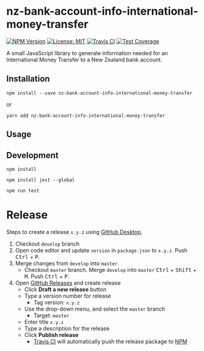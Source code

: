 # nz-bank-account-info-international-money-transfer

[![NPM Version][npm-image]][npm-url]
[![License: MIT][license-image]][license-url]
[![Travis CI][travis-image]][travis-url]
[![Test Coverage][coveralls-image]][coveralls-url]


A small JavaScript library to generate information needed for an International Money Transfer to a New Zealand bank account.

## Installation

```
npm install --save nz-bank-account-info-international-money-transfer
```

or

```
yarn add nz-bank-account-info-international-money-transfer
```

## Usage

## Development

`npm install`

`npm install jest --global`

`npm run test`

# Release

Steps to create a release `x.y.z` using [GitHub Desktop](https://desktop.github.com/).

1. Checkout `develop` branch
2. Open code editor and update `version` in `package.json` to `x.y.z`. Push <kbd>Ctrl</kbd> + <kbd>P</kbd>.
3. Merge changes from `develop` into `master`. 
   * Checkout `master` branch. Merge `develop` into `master` <kbd>Ctrl</kbd> + <kbd>Shift</kbd> + <kbd>M</kbd>. Push <kbd>Ctrl</kbd> + <kbd>P</kbd>.
4. Open [GitHub Releases](https://github.com/chris-pilcher/nz-bank-account-info-international-money-transfer/releases) and create release
   * Click **Draft a new release** button 
   * Type a version number for release
     * Tag version: `x.y.z`
   * Use the drop-down menu, and select the `master` branch
     * Target: `master`
   * Enter title `x.y.z`
   * Type a description for the release
   * Click **Publish release**
     * [Travis CI](https://travis-ci.org/chris-pilcher/nz-bank-account-info-international-money-transfer/) will automatically push the release package to [NPM](https://www.npmjs.com/package/nz-bank-account-info-international-money-transfer)
    
[npm-image]: https://img.shields.io/npm/v/nz-bank-account-info-international-money-transfer.svg
[npm-url]: https://www.npmjs.com/package/nz-bank-account-info-international-money-transfer
[license-image]: https://img.shields.io/badge/License-MIT-green.svg
[license-url]: https://opensource.org/licenses/MIT
[travis-image]: https://img.shields.io/travis/chris-pilcher/nz-bank-account-info-international-money-transfer/develop.svg
[travis-url]: https://travis-ci.org/chris-pilcher/nz-bank-account-info-international-money-transfer
[coveralls-image]: https://coveralls.io/repos/github/chris-pilcher/nz-bank-account-info-international-money-transfer/badge.svg?branch=develop
[coveralls-url]: https://coveralls.io/r/chris-pilcher/nz-bank-account-info-international-money-transfer
